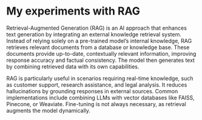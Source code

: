 # My experiments with RAG
Retrieval-Augmented Generation (RAG) is an AI approach that enhances text generation by integrating an external knowledge retrieval system. Instead of relying solely on a pre-trained model’s internal knowledge, RAG retrieves relevant documents from a database or knowledge base. These documents provide up-to-date, contextually relevant information, improving response accuracy and factual consistency. The model then generates text by combining retrieved data with its own capabilities. 

RAG is particularly useful in scenarios requiring real-time knowledge, such as customer support, research assistance, and legal analysis. It reduces hallucinations by grounding responses in external sources. Common implementations include combining LLMs with vector databases like FAISS, Pinecone, or Weaviate. Fine-tuning is not always necessary, as retrieval augments the model dynamically.